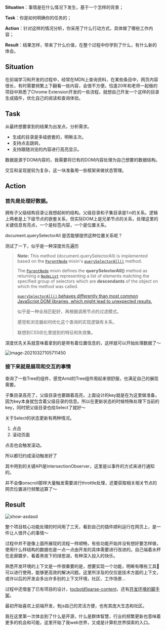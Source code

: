 **Situation**：事情是在什么情况下发生，基于一个怎样的背景；

**Task**：你是如何明确你的任务的；

**Action**：针对这样的情况分析，你采用了什么行动方式，具体做了哪些工作内容；

**Result**：结果怎样，带来了什么价值，在整个过程中你学到了什么，有什么新的体会。



## Situation

在前端学习和开发的过程中，经常在MDN上查询资料，在某些条目中，网页内容很长，有时需要频繁上下翻看一些内容，会很不方便。恰逢20年和老师一起做的项目中熟悉了Chrome Extension开发的一些流程，就想自己开发一个这样的目录生成插件，优化自己的阅读和查询体验。



## Task

从最终想要拿到的结果为出发点，分析需求。

- 生成的目录是多级嵌套的，明晰主次。
- 支持点击跳转。
- 支持跟随浏览的内容进行高亮显示。

数据是源于DOM内容的，我需要将已有的DOM内容处理为自己想要的数据结构。

交互和呈现是较为复杂，这一块准备用一些框架来做状态管理。



## Action

### 首先是处理好数据。

拥有子父级结构目录让我想起树的结构。父级目录和子集目录是1:n的关系。逻辑上两者是上下级节点的嵌套关系，但实际DOM上是兄弟节点的关系，处理这里的关键信息有亮点，一个是标签内容，一个是位置关系。

document.querySelectorAll 是否能够提供这种位置关系呢？

测试了一下，似乎是一种深度优先遍历

> **Note:** This method (document.querySelectorAll) is implemented based on the [`ParentNode`](https://developer.mozilla.org/en-US/docs/Web/API/ParentNode) mixin's [`querySelectorAll()`](https://developer.mozilla.org/en-US/docs/Web/API/ParentNode/querySelectorAll) method.
>
> The [`ParentNode`](https://developer.mozilla.org/en-US/docs/Web/API/ParentNode) mixin defines the **querySelectorAll()** method as returning a [`NodeList`](https://developer.mozilla.org/en-US/docs/Web/API/NodeList) representing a list of elements matching the specified group of selectors which are **descendants** of the object on which the method was called.
>
> [`querySelectorAll()` behaves differently than most common JavaScript DOM libraries, which might lead to unexpected results.](https://developer.mozilla.org/en-US/docs/Web/API/ParentNode/querySelectorAll#user_notes)
>
> 似乎是一种全局匹配好，再根据调用节点的过滤模式。
>
> 感觉和浏览器如何优化这个查询的实现逻辑有关系。
>
> 联想到CSS优化里提到的特征和失效集。

深度优先关系就意味着拿到的是带有着位置信息的，这样就可以开始处理数据了～

![image-20210327105711450](http://picbed.sedationh.cn/image-20210327105711450.png)



### 接下来就是展现和交互的事情

查询了一些Tree的组件，感觉Antd的Tree组件用起来很舒服，也满足自己的展现需要。

子集目录高亮了，父级目录也要跟着高亮，上面设计的key就是在为这里做准备，因为key本身就包含着父级目录的信息。所以在更新状态的时候特殊处理下当前的key，同时把父级目录也给Select了就好～

关于Select的状态更新有两种情况。

1. 点击
2. 滚动页面

点击也会触发滚动。

所以都归约成滚动触发好了



其中用到的关键API是IntersectionObserver，这里是以事件的方式来进行通知的。

并不会像onscroll那样大量触发需要进行throttle处理，还要获取相关相关节点的网页位置进行频繁运算了～



## Result

![show-asdasd](http://picbed.sedationh.cn/show-asdasd.gif)

整个项目核心功能处理的时间用了三天，看到自己的插件顺利运行在网页上，是一件让人很开心的事情～

过程中并不是像上面所展现的流程一样顺畅，有些功能开始并没有想好要怎样做，使用什么样结构的数据也是一点一点由开发的具体需要进行改进的。自己端着水杯在走廊踱步，看着黑夜下的绿思湖，有种深入投入的快乐。

熟悉开发环境的上下文是一件很重要的是，想要实现一个功能，明晰有哪些工具🔧可以进行使用，能够更高效的解决问题。这里所涉及的仅仅是技术方面的上下文，或许以后的开发会多出许多别的上下文环境，社区、工作场景...

过程中还借鉴了已有项目的设计，[tocbot的parse-content](https://github.com/tscanlin/tocbot)，还有[开发环境的脚手架](https://github.com/tjx666/awesome-chrome-extension-boilerplate#readme)。

最初开始喜欢上前端开发，有js自己的灵活方便，也有其庞大生态和社区。

我在这里第一次体会到了什么是开源，什么是群体智慧，行业的频繁更新也意味着更多的机会和可能，这里开始了我web世界，又或是计算机世界探索的入口。

